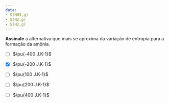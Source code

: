 ```yaml
---
data:
- S(NH3,g)
- S(N2,g)
- S(H2,g)
---
```

**Assinale** a alternativa que mais se aproxima da variação de entropia para a formação da amônia.

- [ ] $\pu{-400 J.K-1}$
- [x] $\pu{-200 J.K-1}$
- [ ] $\pu{100 J.K-1}$
- [ ] $\pu{200 J.K-1}$
- [ ] $\pu{400 J.K-1}$


